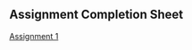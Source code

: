 ## Assignment Completion Sheet

[Assignment 1](https://parulprogramminghub.github.io/completion_sheet/assignment1)

